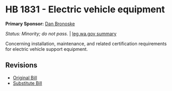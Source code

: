 # HB 1831 - Electric vehicle equipment
**Primary Sponsor:** [Dan Bronoske](/person/leg/dan.bronoske.md)

*Status: Minority; do not pass.* | [leg.wa.gov summary](https://app.leg.wa.gov/billsummary?BillNumber=1831&Year=2021)

Concerning installation, maintenance, and related certification requirements for electric vehicle support equipment.

## Revisions
* [Original Bill](1/)
* [Substitute Bill](S/)